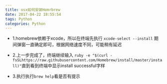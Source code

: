```yaml
---
title: osx如何安装Homrbrew
date: 2017-04-22 18:55:54
tags: Python
categories: Python
---
```

- 1.homebrew依赖于xcode，所以在终端先执行 ```xcode-select --install``` 期间弹窗一直确定即可，根据网络速度不同，可能稍有延迟

- 2.上一步完成了，终端继续输入
```ruby -e "$(curl -fsSLhttps://raw.githubusercontent.com/Homebrew/install/master/install)"```直到看到终端中显示install successful字样
- 3.执行执行```brew help```看是否有提示
